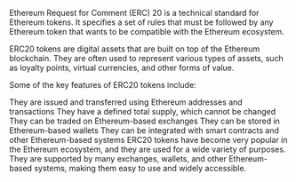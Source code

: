Ethereum Request for Comment (ERC) 20 is a technical standard for Ethereum tokens. It specifies a set of rules that must be followed by any Ethereum token that wants to be compatible with the Ethereum ecosystem.

ERC20 tokens are digital assets that are built on top of the Ethereum blockchain. They are often used to represent various types of assets, such as loyalty points, virtual currencies, and other forms of value.

Some of the key features of ERC20 tokens include:

They are issued and transferred using Ethereum addresses and transactions
They have a defined total supply, which cannot be changed
They can be traded on Ethereum-based exchanges
They can be stored in Ethereum-based wallets
They can be integrated with smart contracts and other Ethereum-based systems
ERC20 tokens have become very popular in the Ethereum ecosystem, and they are used for a wide variety of purposes. They are supported by many exchanges, wallets, and other Ethereum-based systems, making them easy to use and widely accessible.
